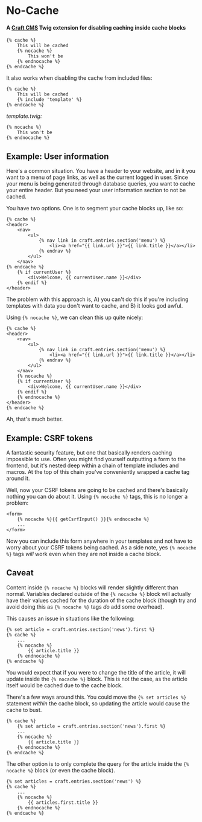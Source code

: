 # No-Cache

#### A [Craft CMS](http://craftcms.com) Twig extension for disabling caching inside cache blocks

```twig
{% cache %}
	This will be cached
	{% nocache %}
		This won't be
	{% endnocache %}
{% endcache %}
```

It also works when disabling the cache from included files:

```twig
{% cache %}
	This will be cached
	{% include 'template' %}
{% endcache %}
```

_template.twig:_
```twig
{% nocache %}
	This won't be
{% endnocache %}
```

## Example: User information

Here's a common situation. You have a header to your website, and in it you want to a menu of page links, as well as the current logged in user. Since your menu is being generated through database queries, you want to cache your entire header. But you need your user information section to not be cached.

You have two options. One is to segment your cache blocks up, like so:

```twig
{% cache %}
<header>
	<nav>
		<ul>
			{% nav link in craft.entries.section('menu') %}
				<li><a href="{{ link.url }}">{{ link.title }}</a></li>
			{% endnav %}
		</ul>
	</nav>
{% endcache %}
	{% if currentUser %}
		<div>Welcome, {{ currentUser.name }}</div>
	{% endif %}
</header>
```

The problem with this approach is, A) you can't do this if you're including templates with data you don't want to cache, and B) it looks god awful.

Using `{% nocache %}`, we can clean this up quite nicely:

```twig
{% cache %}
<header>
	<nav>
		<ul>
			{% nav link in craft.entries.section('menu') %}
				<li><a href="{{ link.url }}">{{ link.title }}</a></li>
			{% endnav %}
		</ul>
	</nav>
	{% nocache %}
	{% if currentUser %}
		<div>Welcome, {{ currentUser.name }}</div>
	{% endif %}
	{% endnocache %}
</header>
{% endcache %}
```

Ah, that's much better.

## Example: CSRF tokens

A fantastic security feature, but one that basically renders caching impossible to use. Often you might find yourself outputting a form to the frontend, but it's nested deep within a chain of template includes and macros. At the top of this chain you've conveniently wrapped a cache tag around it.

Well, now your CSRF tokens are going to be cached and there's basically nothing you can do about it. Using `{% nocache %}` tags, this is no longer a problem:

```twig
<form>
	{% nocache %}{{ getCsrfInput() }}{% endnocache %}
	...
</form>
```

Now you can include this form anywhere in your templates and not have to worry about your CSRF tokens being cached. As a side note, yes `{% nocache %}` tags _will_ work even when they are not inside a cache block.

## Caveat

Content inside `{% nocache %}` blocks will render slightly different than normal. Variables declared outside of the `{% nocache %}` block will actually have their values cached for the duration of the cache block (though try and avoid doing this as `{% nocache %}` tags _do_ add some overhead).

This causes an issue in situations like the following:

```twig
{% set article = craft.entries.section('news').first %}
{% cache %}
	...
	{% nocache %}
		{{ article.title }}
	{% endnocache %}
{% endcache %}
```

You would expect that if you were to change the title of the article, it will update inside the `{% nocache %}` block. This is not the case, as the article itself would be cached due to the cache block.

There's a few ways around this. You could move the `{% set articles %}` statement _within_ the cache block, so updating the article would cause the cache to bust.

```twig
{% cache %}
	{% set article = craft.entries.section('news').first %}
	...
	{% nocache %}
		{{ article.title }}
	{% endnocache %}
{% endcache %}
```

The other option is to only complete the query for the article inside the `{% nocache %}` block (or even the cache block).

```twig
{% set articles = craft.entries.section('news') %}
{% cache %}
	...
	{% nocache %}
		{{ articles.first.title }}
	{% endnocache %}
{% endcache %}
```
